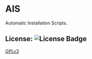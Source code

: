 # AIS
Automatic Installation Scripts.

## License: ![License Badge](https://img.shields.io/badge/License-GPLv3-blue.svg)

[GPLv3](LICENSE)

